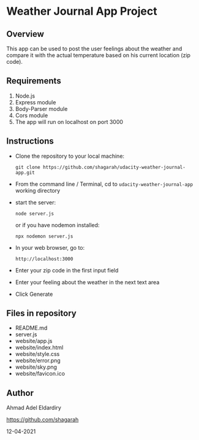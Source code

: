 # Weather Journal App Project

## Overview

This app can be used to post the user feelings about the weather and compare it with the actual temperature based on his current location (zip code).

## Requirements

1. Node.js
2. Express module
3. Body-Parser module
4. Cors module
5. The app will run on localhost on port 3000

## Instructions

* Clone the repository to your local machine:
  
  `git clone https://github.com/shagarah/udacity-weather-journal-app.git`
* From the command line / Terminal, cd to `udacity-weather-journal-app` working directory
* start the server:
  
  `node server.js`

  or if you have nodemon installed:

  `npx nodemon server.js`
* In your web browser, go to:
  
  `http://localhost:3000`
* Enter your zip code in the first input field
* Enter your feeling about the weather in the next text area
* Click Generate

## Files in repository

* README.md
* server.js
* website/app.js
* website/index.html
* website/style.css
* website/error.png
* website/sky.png
* website/favicon.ico

## Author

Ahmad Adel Eldardiry

https://github.com/shagarah

12-04-2021